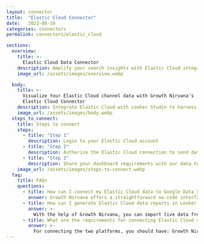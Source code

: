```yaml
---
layout: connector
title:  "Elastic Cloud Connector"
date:   2023-08-10
categories: connectors
permalink: connectors/elastic_cloud

sections:
  overview:
    title: >-
      Elastic Cloud Data Connector
    description: Amplify your search insights with Elastic Cloud integration. Seamlessly blend Elastic Cloud's search data with Looker Studio's analytical prowess, transforming raw data into actionable insights that guide search strategies and operational decisions.
    image_url: /assets/images/overview.webp

  body:
    title: >-
      Visualize Your Elastic Cloud channel data with Growth Nirvana's
      Elastic Cloud Connector
    description: Integrate Elastic Cloud with Looker Studio to harness the power of search insights for data-driven strategies.
    image_url: /assets/images/body.webp
  steps_to_connect:
    title: Steps to connect
    steps:
      - title: "Step 1"
        description: Login to your Elastic Cloud account
      - title: "Step 2"
        description: Authorize the Elastic Cloud connection to send data to Growth Nirvana
      - title: "Step 3"
        description: Share your dashboard requirements with our data team. We will build the report for you.
    image_url: /assets/images/steps-to-connect.webp
  faq:
    title: FAQs
    questions:
      - title: How can I connect my Elastic Cloud data to Google Data Studio/Looker Studio?
        answer: Growth Nirvana offers a straightforward no-code interface to connect to Elastic Cloud data sources.
      - title: How can I generate Elastic Cloud data reports in Looker Studio?
        answer: >-
          With the help of Growth Nirvana, you can import live data from Elastic Cloud into Looker Studio. These data can be viewed in charts, tables, and dashboards to generate branded reports that can be shared instantly.
      - title: What are the requirements for connecting Elastic Cloud and Looker Studio?
        answer: >-
          For connecting the two platforms, you should have: Growth Nirvana Account and Elastic Cloud Ads Account
---
```


